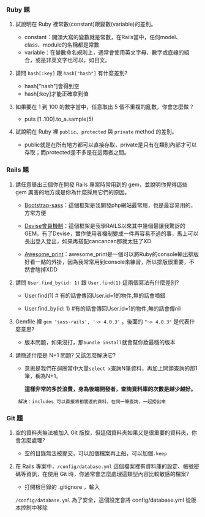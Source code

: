 ### Ruby 題

1. 試說明在 Ruby 裡常數(constant)跟變數(variable)的差別。

    - constant：開頭大寫的變數就是常數，在Rails當中，任何model、class、module的名稱都是常數
    - variable：在變數命名規則上，通常會使用英文字母、數字或底線的組合，或是非英文字也可以，如日文。

2. 請問 `hash[:key]` 跟 `hash["hash"]` 有什麼差別?
    - hash["hash"]會得到空
    - hash[:key]才能正確拿到值
3. 如果要在 1 到 100 的數字當中，任意取出 5 個不重複的亂數，你會怎麼做？
    - puts [1..100].to_a.sample(5)
4. 試說明在 Ruby 裡 `public`、`protected` 與 `private` method 的差別。
    - public就是在所有地方都可以直接存取，private是只有在類別內部才可以存取；而protected差不多是在這兩者之間。

### Rails 題

1. 請任意舉出三個你在開發 Rails 專案時常用到的 gem，並說明你覺得這些 gem 厲害的地方或是你為什麼採用它們的原因。

    - [Bootstrap-sass](https://github.com/momo200e/Ruby_Rails_Notes/blob/master/Gem_Notes.md#bootstrap-sass)：這個框架是我開發php網站最常用，也是最容易用的，方常方便
  
    - [Devise會員機制](https://github.com/momo200e/Ruby_Rails_Notes/blob/master/Gem_Notes.md#devise會員機制)：這個框架是我學RAILS以來其中幾個最讓我驚訝的GEM，有了Devise，實作使用者機制變成一件再容易不過的事，馬上可以長出登入登出，如果再搭配cancancan那就太狂了XD
  
    - [Awesome_print](https://github.com/momo200e/Ruby_Rails_Notes/blob/master/Gem_Notes.md#awesome_print)：awesome_print是一個可以將Ruby的console輸出排版好看一點的外掛，因為我常常用到console來練習，所以排版很重要，不然會瞎掉XDD
 
2. 請問 `User.find_by(id: 1)` 跟 `User.find(1)` 這兩個寫法有什麼差別?

    - User.find(1)    # 有的話會傳回User.id=1的物件,無的話會噴錯

    - User.find_by(id: 1) #有的話會傳回User.id=1的物件,無的話會傳nil

3. Gemfile 裡 `gem 'sass-rails', '~> 4.0.3'` ，後面的 `"~> 4.0.3"` 是代表什麼意思?
    - 版本問題，如果沒打，那`bundle install`就會幫你妝最穩的版本
4. 請簡述什麼是 N+1 問題? 又該怎麼解決它?
    - 意思是我們在迴圈當中大量`select x`查詢N筆資料，再加上開頭查詢的那1筆，稱為N+1。
        
        **這樣非常的多於浪費，身為後端開發者，查詢資料庫的次數是越少越好。**

    ``` 解決：includes 可以直接將相關連的資料，在同一筆查詢，一起撈出來```

### Git 題

1. 空的資料夾無法被加入 Git 版控，但這個資料夾如果又是很重要的資料夾，你會怎麼處理?
    - 空的目錄無法被提交，可以加個檔案再上船，可以加個`.keep`
2. 在 Rails 專案中，`/config/database.yml` 這個檔案裡有資料庫的設定、帳號密碼等資訊，在使用 Git 時，你通常會怎麼處理這類型內容比較敏感的檔案?
    - 打開根目錄的 .gitignore ，輸入
    
    `/config/database.yml`
    為了安全，這個設定會將 config/database.yml 從版本控制中移除
    

